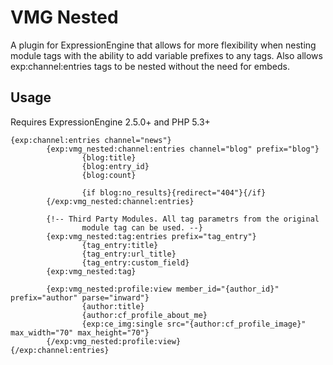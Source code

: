 VMG Nested
==========

A plugin for ExpressionEngine that allows for more flexibility when nesting module tags with the ability to add variable prefixes to any tags. Also allows exp:channel:entries tags to be nested without the need for embeds.


Usage
-------

Requires ExpressionEngine 2.5.0+ and PHP 5.3+

```
{exp:channel:entries channel="news"}
        {exp:vmg_nested:channel:entries channel="blog" prefix="blog"}
                {blog:title}
                {blog:entry_id}
                {blog:count}
                
                {if blog:no_results}{redirect="404"}{/if}
        {/exp:vmg_nested:channel:entries}

        {!-- Third Party Modules. All tag parametrs from the original
                module tag can be used. --}
        {exp:vmg_nested:tag:entries prefix="tag_entry"}
                {tag_entry:title}
                {tag_entry:url_title}
                {tag_entry:custom_field}
        {exp:vmg_nested:tag}

        {exp:vmg_nested:profile:view member_id="{author_id}" prefix="author" parse="inward"}
                {author:title}
                {author:cf_profile_about_me}
                {exp:ce_img:single src="{author:cf_profile_image}" max_width="70" max_height="70"}
        {/exp:vmg_nested:profile:view}
{/exp:channel:entries}
```
